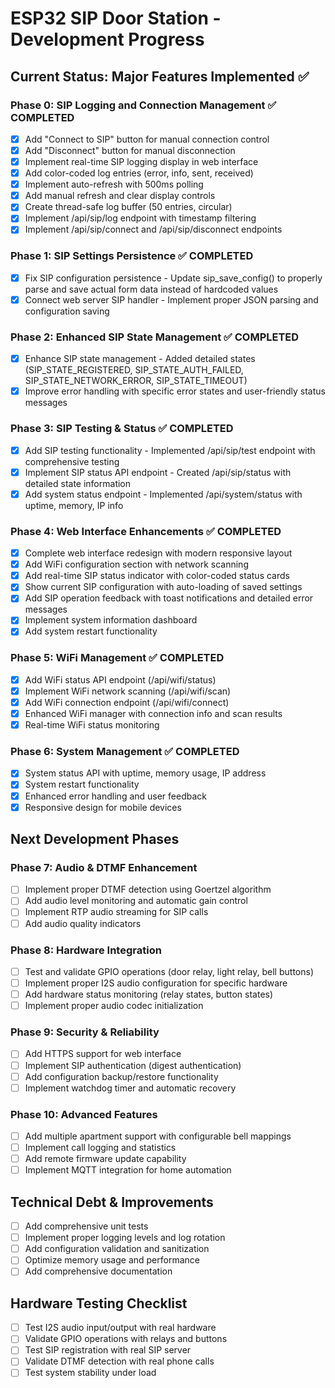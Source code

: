# ESP32 SIP Door Station - Development Progress

## Current Status: Major Features Implemented ✅

### Phase 0: SIP Logging and Connection Management ✅ COMPLETED
- [x] Add "Connect to SIP" button for manual connection control
- [x] Add "Disconnect" button for manual disconnection
- [x] Implement real-time SIP logging display in web interface
- [x] Add color-coded log entries (error, info, sent, received)
- [x] Implement auto-refresh with 500ms polling
- [x] Add manual refresh and clear display controls
- [x] Create thread-safe log buffer (50 entries, circular)
- [x] Implement /api/sip/log endpoint with timestamp filtering
- [x] Implement /api/sip/connect and /api/sip/disconnect endpoints

### Phase 1: SIP Settings Persistence ✅ COMPLETED
- [x] Fix SIP configuration persistence - Update sip_save_config() to properly parse and save actual form data instead of hardcoded values
- [x] Connect web server SIP handler - Implement proper JSON parsing and configuration saving

### Phase 2: Enhanced SIP State Management ✅ COMPLETED
- [x] Enhance SIP state management - Added detailed states (SIP_STATE_REGISTERED, SIP_STATE_AUTH_FAILED, SIP_STATE_NETWORK_ERROR, SIP_STATE_TIMEOUT)
- [x] Improve error handling with specific error states and user-friendly status messages

### Phase 3: SIP Testing & Status ✅ COMPLETED
- [x] Add SIP testing functionality - Implemented /api/sip/test endpoint with comprehensive testing
- [x] Implement SIP status API endpoint - Created /api/sip/status with detailed state information
- [x] Add system status endpoint - Implemented /api/system/status with uptime, memory, IP info

### Phase 4: Web Interface Enhancements ✅ COMPLETED
- [x] Complete web interface redesign with modern responsive layout
- [x] Add WiFi configuration section with network scanning
- [x] Add real-time SIP status indicator with color-coded status cards
- [x] Show current SIP configuration with auto-loading of saved settings
- [x] Add SIP operation feedback with toast notifications and detailed error messages
- [x] Implement system information dashboard
- [x] Add system restart functionality

### Phase 5: WiFi Management ✅ COMPLETED
- [x] Add WiFi status API endpoint (/api/wifi/status)
- [x] Implement WiFi network scanning (/api/wifi/scan)
- [x] Add WiFi connection endpoint (/api/wifi/connect)
- [x] Enhanced WiFi manager with connection info and scan results
- [x] Real-time WiFi status monitoring

### Phase 6: System Management ✅ COMPLETED
- [x] System status API with uptime, memory usage, IP address
- [x] System restart functionality
- [x] Enhanced error handling and user feedback
- [x] Responsive design for mobile devices

## Next Development Phases

### Phase 7: Audio & DTMF Enhancement
- [ ] Implement proper DTMF detection using Goertzel algorithm
- [ ] Add audio level monitoring and automatic gain control
- [ ] Implement RTP audio streaming for SIP calls
- [ ] Add audio quality indicators

### Phase 8: Hardware Integration
- [ ] Test and validate GPIO operations (door relay, light relay, bell buttons)
- [ ] Implement proper I2S audio configuration for specific hardware
- [ ] Add hardware status monitoring (relay states, button states)
- [ ] Implement proper audio codec initialization

### Phase 9: Security & Reliability
- [ ] Add HTTPS support for web interface
- [ ] Implement SIP authentication (digest authentication)
- [ ] Add configuration backup/restore functionality
- [ ] Implement watchdog timer and automatic recovery

### Phase 10: Advanced Features
- [ ] Add multiple apartment support with configurable bell mappings
- [ ] Implement call logging and statistics
- [ ] Add remote firmware update capability
- [ ] Implement MQTT integration for home automation

## Technical Debt & Improvements
- [ ] Add comprehensive unit tests
- [ ] Implement proper logging levels and log rotation
- [ ] Add configuration validation and sanitization
- [ ] Optimize memory usage and performance
- [ ] Add comprehensive documentation

## Hardware Testing Checklist
- [ ] Test I2S audio input/output with real hardware
- [ ] Validate GPIO operations with relays and buttons
- [ ] Test SIP registration with real SIP server
- [ ] Validate DTMF detection with real phone calls
- [ ] Test system stability under load
